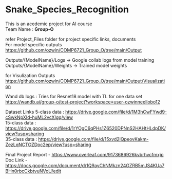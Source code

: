 # Snake_Species_Recognition
This is an acedemic project for AI course <br/>
Team Name : <b> Group-O </b>

refer Project_Files folder for project specific links, documents <br/>
For model specific outputs<br/>
https://github.com/ozwin/COMP6721_Group_O/tree/main/Output <br/>

Outputs/{ModelName}/Logs -> Google collab logs from model training <br/>
Outputs/{ModelName}/Weights -> Trained model weights <br/>

for Visulization Outputs <br/>
https://github.com/ozwin/COMP6721_Group_O/tree/main/Output/Visualization <br/>  

Wand db logs : Tries for Resnet18 model with TL for one data set <br/>
https://wandb.ai/group-o/test-project?workspace=user-ozwinneellobo12 <br/>

Dataset Links
5-class data  : https://drive.google.com/file/d/1M3hCwFYwd9-cSwkNpXId-huML2vcXIgq/view</br>
15-class data : https://drive.google.com/file/d/1rYOgC6qPHs1Z6520DPNnS2HAHtHLdpDK/view?usp=sharing</br>
35-class data : https://drive.google.com/file/d/15xvd2IQpeovKakm-ZezLqNCTOZDoc2ep/view?usp=sharing</br>

Final Project Report - https://www.overleaf.com/9173686926kvbrhvcfmxjp </br>
Doc Link - 
https://docs.google.com/document/d/1Q9ayChNMkzn24GZRB5mJS4KUa7BHn0rbcCkbtvuNVoU/edit
